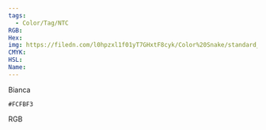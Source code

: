 ```yaml
---
tags:
  - Color/Tag/NTC
RGB:
Hex:
img: https://filedn.com/l0hpzxl1f01yT7GHxtF8cyk/Color%20Snake/standard_csv_to_svg/FCFBF3.svg
CMYK:
HSL:
Name:
---
```

Bianca
```palette
#FCFBF3
```
RGB

